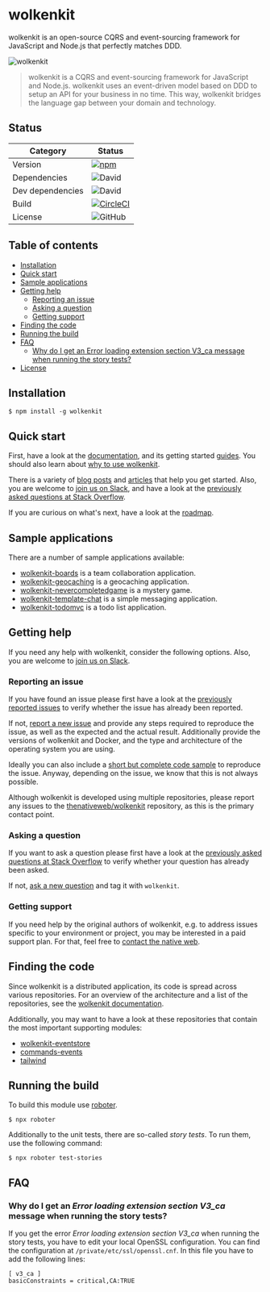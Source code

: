 # wolkenkit

wolkenkit is an open-source CQRS and event-sourcing framework for JavaScript and Node.js that perfectly matches DDD.

![wolkenkit](assets/logo.png "wolkenkit")

> wolkenkit is a CQRS and event-sourcing framework for JavaScript and Node.js. wolkenkit uses an event-driven model based on DDD to setup an API for your business in no time. This way, wolkenkit bridges the language gap between your domain and technology.

## Status

| Category         | Status                                                                                                                                         |
| ---------------- | ---------------------------------------------------------------------------------------------------------------------------------------------- |
| Version          | [![npm](https://img.shields.io/npm/v/wolkenkit)](https://www.npmjs.com/package/wolkenkit)                                                      |
| Dependencies     | ![David](https://img.shields.io/david/thenativeweb/wolkenkit)                                                                                  |
| Dev dependencies | ![David](https://img.shields.io/david/dev/thenativeweb/wolkenkit)                                                                              |
| Build            | [![CircleCI](https://img.shields.io/circleci/build/github/thenativeweb/wolkenkit)](https://circleci.com/gh/thenativeweb/wolkenkit/tree/master) |
| License          | ![GitHub](https://img.shields.io/github/license/thenativeweb/wolkenkit)                                                                        |

## Table of contents

-   [Installation](#installation)
-   [Quick start](#quick-start)
-   [Sample applications](#sample-applications)
-   [Getting help](#getting-help)
    -   [Reporting an issue](#reporting-an-issue)
    -   [Asking a question](#asking-a-question)
    -   [Getting support](#getting-support)
-   [Finding the code](#finding-the-code)
-   [Running the build](#running-the-build)
-   [FAQ](#faq)
    -   [Why do I get an Error loading extension section V3_ca message when running the story tests?](#why-do-i-get-an-error-loading-extension-section-v3_ca-message-when-running-the-story-tests)
-   [License](#license)

## Installation

```shell
$ npm install -g wolkenkit
```

## Quick start

First, have a look at the [documentation](https://docs.wolkenkit.io), and its getting started [guides](https://docs.wolkenkit.io/latest/getting-started/creating-your-first-application/setting-the-objective/). You should also learn about [why to use wolkenkit](https://docs.wolkenkit.io/latest/getting-started/understanding-wolkenkit/why-wolkenkit/).

There is a variety of [blog posts](https://docs.wolkenkit.io/latest/media/online-resources/blog-posts/) and [articles](https://docs.wolkenkit.io/latest/media/online-resources/articles/) that help you get started. Also, you are welcome to [join us on Slack](http://slackin.wolkenkit.io), and have a look at the [previously asked questions at Stack Overflow](http://stackoverflow.com/questions/tagged/wolkenkit).

If you are curious on what's next, have a look at the [roadmap](roadmap.md).

## Sample applications

There are a number of sample applications available:

-   [wolkenkit-boards](https://github.com/thenativeweb/wolkenkit-boards) is a team collaboration application.
-   [wolkenkit-geocaching](https://github.com/revrng/wolkenkit-geocaching) is a geocaching application.
-   [wolkenkit-nevercompletedgame](https://github.com/thenativeweb/wolkenkit-nevercompletedgame) is a mystery game.
-   [wolkenkit-template-chat](https://github.com/thenativeweb/wolkenkit-template-chat) is a simple messaging application.
-   [wolkenkit-todomvc](https://github.com/thenativeweb/wolkenkit-todomvc) is a todo list application.

## Getting help

If you need any help with wolkenkit, consider the following options. Also, you are welcome to [join us on Slack](http://slackin.wolkenkit.io).

### Reporting an issue

If you have found an issue please first have a look at the [previously reported issues](https://github.com/thenativeweb/wolkenkit/issues) to verify whether the issue has already been reported.

If not, [report a new issue](https://github.com/thenativeweb/wolkenkit/issues/new/choose) and provide any steps required to reproduce the issue, as well as the expected and the actual result. Additionally provide the versions of wolkenkit and Docker, and the type and architecture of the operating system you are using.

Ideally you can also include a [short but complete code sample](http://www.yoda.arachsys.com/csharp/complete.html) to reproduce the issue. Anyway, depending on the issue, we know that this is not always possible.

Although wolkenkit is developed using multiple repositories, please report any issues to the [thenativeweb/wolkenkit](https://github.com/thenativeweb/wolkenkit/issues) repository, as this is the primary contact point.

### Asking a question

If you want to ask a question please first have a look at the [previously asked questions at Stack Overflow](http://stackoverflow.com/questions/tagged/wolkenkit) to verify whether your question has already been asked.

If not, [ask a new question](http://stackoverflow.com/questions/ask) and tag it with `wolkenkit`.

### Getting support

If you need help by the original authors of wolkenkit, e.g. to address issues specific to your environment or project, you may be interested in a paid support plan. For that, feel free to [contact the native web](mailto:hello@thenativeweb.io).

## Finding the code

Since wolkenkit is a distributed application, its code is spread across various repositories. For an overview of the architecture and a list of the repositories, see the [wolkenkit documentation](https://docs.wolkenkit.io/latest/getting-started/understanding-wolkenkit/architecture/).

Additionally, you may want to have a look at these repositories that contain the most important supporting modules:

-   [wolkenkit-eventstore](https://github.com/thenativeweb/wolkenkit-eventstore)
-   [commands-events](https://github.com/thenativeweb/commands-events)
-   [tailwind](https://github.com/thenativeweb/tailwind)

## Running the build

To build this module use [roboter](https://www.npmjs.com/package/roboter).

```shell
$ npx roboter
```

Additionally to the unit tests, there are so-called _story tests_. To run them, use the following command:

```shell
$ npx roboter test-stories
```

## FAQ

### Why do I get an _Error loading extension section V3_ca_ message when running the story tests?

If you get the error _Error loading extension section V3_ca_ when running the story tests, you have to edit your local OpenSSL configuration. You can find the configuration at `/private/etc/ssl/openssl.cnf`. In this file you have to add the following lines:

    [ v3_ca ]
    basicConstraints = critical,CA:TRUE
